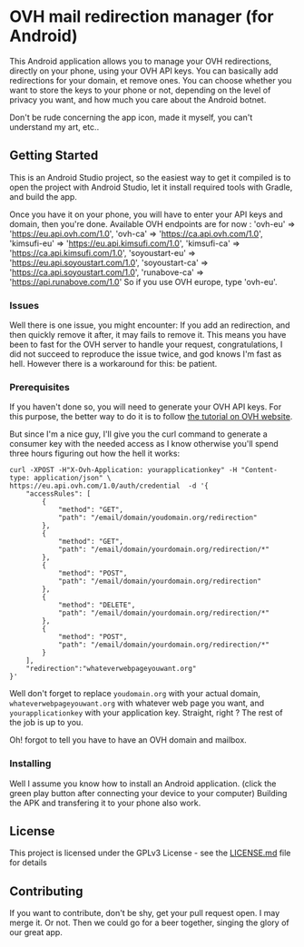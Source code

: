 # OVH mail redirection manager (for Android)

This Android application allows you to manage your OVH redirections, directly on your phone, using your OVH API keys.
You can basically add redirections for your domain, et remove ones. You can choose whether you want to store the keys to your phone or not, depending on the level of privacy you want, and how much you care about the Android botnet.

Don't be rude concerning the app icon, made it myself, you can't understand my art, etc..

## Getting Started

This is an Android Studio project, so the easiest way to get it compiled is to open the project with Android Studio, let it install required tools with Gradle, and build the app.

Once you have it on your phone, you will have to enter your API keys and domain, then you're done.
Available OVH endpoints are for now : 
        'ovh-eu'        => 'https://eu.api.ovh.com/1.0',
        'ovh-ca'        => 'https://ca.api.ovh.com/1.0',
        'kimsufi-eu'    => 'https://eu.api.kimsufi.com/1.0',
        'kimsufi-ca'    => 'https://ca.api.kimsufi.com/1.0',
        'soyoustart-eu' => 'https://eu.api.soyoustart.com/1.0',
        'soyoustart-ca' => 'https://ca.api.soyoustart.com/1.0',
        'runabove-ca'   => 'https://api.runabove.com/1.0'
So if you use OVH europe, type 'ovh-eu'.

### Issues

Well there is one issue, you might encounter: If you add an redirection, and then quickly remove it after, it may fails to remove it.
This means you have been to fast for the OVH server to handle your request, congratulations, I did not succeed to reproduce the issue twice, and god knows I'm fast as hell.
However there is a workaround for this: be patient.

### Prerequisites

If you haven't done so, you will need to generate your OVH API keys. For this purpose, the better way to do it is to follow [the tutorial on OVH website](https://api.ovh.com/g934.first_step_with_api).

But since I'm a nice guy, I'll give you the curl command to generate a consumer key with the needed access as I know otherwise you'll spend three hours figuring out how the hell it works:

```
curl -XPOST -H"X-Ovh-Application: yourapplicationkey" -H "Content-type: application/json" \
https://eu.api.ovh.com/1.0/auth/credential  -d '{
    "accessRules": [
        {
            "method": "GET",
            "path": "/email/domain/youdomain.org/redirection"
        },
        {
            "method": "GET",
            "path": "/email/domain/yourdomain.org/redirection/*"
        },
        {
            "method": "POST",
            "path": "/email/domain/yourdomain.org/redirection"
        },
        {
            "method": "DELETE",
            "path": "/email/domain/yourdomain.org/redirection/*"
        },
        {
            "method": "POST",
            "path": "/email/domain/yourdomain.org/redirection/*"
        }
    ],
    "redirection":"whateverwebpageyouwant.org"
}'
```

Well don't forget to replace `youdomain.org` with your actual domain, `whateverwebpageyouwant.org` with whatever web page you want, and `yourapplicationkey` with your application key. Straight, right ?
The rest of the job is up to you.

Oh! forgot to tell you have to have an OVH domain and mailbox. 

### Installing

Well I assume you know how to install an Android application. (click the green play button after connecting your device to your computer)
Building the APK and transfering it to your phone also work.

## License

This project is licensed under the GPLv3 License - see the [LICENSE.md](LICENSE.md) file for details

## Contributing

If you want to contribute, don't be shy, get your pull request open. I may merge it. Or not. Then we could go for a beer together, singing the glory of our great app.

